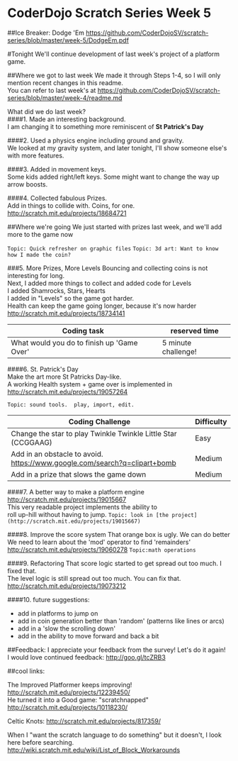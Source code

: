 CoderDojo Scratch Series Week 5
========================

##Ice Breaker: Dodge 'Em
https://github.com/CoderDojoSV/scratch-series/blob/master/week-5/DodgeEm.pdf

#Tonight
We'll continue development of last week's project of a platform game. <br>

##Where we got to last week
We made it through Steps 1-4, so I will only mention recent changes in this readme.<br>	
You can refer to last week's at https://github.com/CoderDojoSV/scratch-series/blob/master/week-4/readme.md

What did we do last week?<br>
####1. Made an interesting background.  <br>
I am changing it to something more reminiscent of <b>St Patrick's Day</b>

####2. Used a physics engine including ground and gravity.<br>
We looked at my gravity system, and later tonight, I'll show someone else's with more features.

####3. Added in movement keys.<br>
Some kids added right/left keys.  Some might want to change the way up arrow boosts.

####4. Collected fabulous Prizes.<br>
Add in things to collide with.  Coins, for one.<br> http://scratch.mit.edu/projects/18684721<br>

##Where we're going
We just started with prizes last week, and we'll add more to the game now<br>

`Topic: Quick refresher on graphic files`
`Topic: 3d art: Want to know how I made the coin?`
 
###5. More Prizes, More Levels
Bouncing and collecting coins is not interesting for long.<br>
Next, I added more things to collect and added code for Levels<br>
I added Shamrocks, Stars, Hearts<br>
I added in "Levels" so the game got harder.<br>
Health can keep the game going longer, because it's now harder<br>
http://scratch.mit.edu/projects/18734141

|Coding task|reserved time|
|---|---|
|What would you do to finish up 'Game Over'|5 minute challenge!

####6. St. Patrick's Day<br>
Make the art more St Patricks Day-like.<br>
A working Health system + game over is implemented in
http://scratch.mit.edu/projects/19057264<br>

`Topic: sound tools.  play, import, edit.`

|Coding Challenge|Difficulty|
|---|---|
|Change the star to play Twinkle Twinkle Little Star (CCGGAAG)|Easy|
|Add in an obstacle to avoid.  <br>https://www.google.com/search?q=clipart+bomb |Medium|
|Add in a prize that slows the game down|Medium|

####7. A better way to make a platform engine
http://scratch.mit.edu/projects/19015667<br>
This very readable project implements the ability to<br>
roll up-hill without having to jump.
`Topic: look in [the project](http://scratch.mit.edu/projects/19015667)`

####8. Improve the score system
That orange box is ugly.  We can do better<br>
We need to learn about the 'mod' operator to find 'remainders'
http://scratch.mit.edu/projects/19060278
`Topic:math operations`


####9. Refactoring
That score logic started to get spread out too much.  I fixed that.<br>
The level logic is still spread out too much.  You can fix that.<br>
http://scratch.mit.edu/projects/19073212


####10. future suggestions: 
- add in platforms to jump on
- add in coin generation better than 'random' (patterns like lines or arcs)
- add in a 'slow the scrolling down'
- add in the ability to move forward and back a bit

##Feedback: 
I appreciate your feedback from the survey!  Let's do it again!<br>
I would love continued feedback: http://goo.gl/tcZRB3


##cool links:

The Improved Platformer keeps improving!  http://scratch.mit.edu/projects/12239450/ <br>
He turned it into a Good game: "scratchnapped"  http://scratch.mit.edu/projects/10118230/ <br>

Celtic Knots: http://scratch.mit.edu/projects/817359/

When I "want the scratch language to do something" but it doesn't, I look here before searching. http://wiki.scratch.mit.edu/wiki/List_of_Block_Workarounds